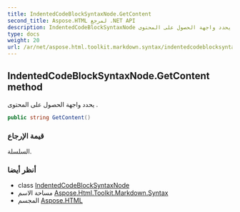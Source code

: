 ```yaml
---
title: IndentedCodeBlockSyntaxNode.GetContent
second_title: Aspose.HTML لمرجع .NET API
description: IndentedCodeBlockSyntaxNode طريقة. يحدد واجهة الحصول على المحتوى .
type: docs
weight: 20
url: /ar/net/aspose.html.toolkit.markdown.syntax/indentedcodeblocksyntaxnode/getcontent/
---
```

## IndentedCodeBlockSyntaxNode.GetContent method

يحدد واجهة الحصول على المحتوى .

```csharp
public string GetContent()
```

### قيمة الإرجاع

السلسلة.

### أنظر أيضا

* class [IndentedCodeBlockSyntaxNode](../)
* مساحة الاسم [Aspose.Html.Toolkit.Markdown.Syntax](../../indentedcodeblocksyntaxnode/)
* المجسم [Aspose.HTML](../../../)


